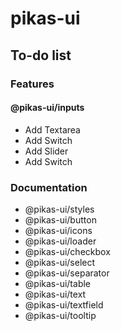 # pikas-ui

## To-do list
### Features
#### @pikas-ui/inputs
- Add Textarea
- Add Switch
- Add Slider
- Add Switch

### Documentation
- @pikas-ui/styles
- @pikas-ui/button
- @pikas-ui/icons
- @pikas-ui/loader
- @pikas-ui/checkbox
- @pikas-ui/select
- @pikas-ui/separator
- @pikas-ui/table
- @pikas-ui/text
- @pikas-ui/textfield
- @pikas-ui/tooltip
